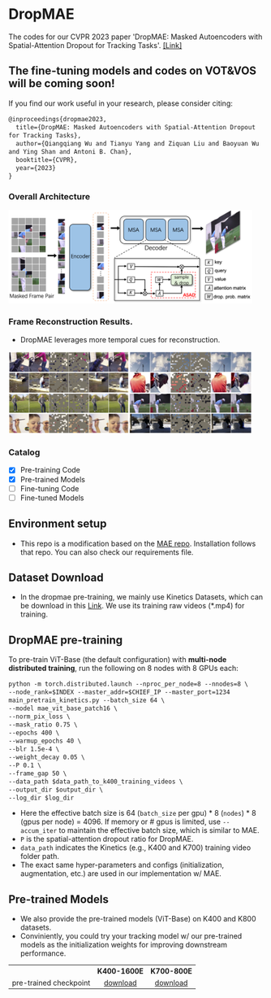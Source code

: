 # DropMAE
The codes for our CVPR 2023 paper 'DropMAE: Masked Autoencoders with Spatial-Attention Dropout for Tracking Tasks'. [[Link]](https://arxiv.org/pdf/2304.00571.pdf)

The fine-tuning models and codes on VOT&VOS will be coming soon!
------

If you find our work useful in your research, please consider citing:

```
@inproceedings{dropmae2023,
  title={DropMAE: Masked Autoencoders with Spatial-Attention Dropout for Tracking Tasks},
  author={Qiangqiang Wu and Tianyu Yang and Ziquan Liu and Baoyuan Wu and Ying Shan and Antoni B. Chan},
  booktitle={CVPR},
  year={2023}
}
```

### Overall Architecture
<p align="left">
  <img src="https://github.com/jimmy-dq/DropMAE/blob/main/figs_paper/pipeline.png" width="480">
</p>


### Frame Reconstruction Results.
* DropMAE leverages more temporal cues for reconstruction.
<p align="left">
  <img src="https://github.com/jimmy-dq/DropMAE/blob/main/figs_paper/reconstruction_results.png" width="480">
</p>

### Catalog

- [x] Pre-training Code
- [x] Pre-trained Models 
- [ ] Fine-tuning Code
- [ ] Fine-tuned Models

## Environment setup
* This repo is a modification based on the [MAE repo](https://github.com/facebookresearch/mae). Installation follows that repo. You can also check our requirements file. 

## Dataset Download
* In the dropmae pre-training, we mainly use Kinetics Datasets, which can be download in this [Link](https://www.deepmind.com/open-source/kinetics). We use its training raw videos (*.mp4) for training. 

## DropMAE pre-training

To pre-train ViT-Base (the default configuration) with **multi-node distributed training**, run the following on 8 nodes with 8 GPUs each:
```
python -m torch.distributed.launch --nproc_per_node=8 --nnodes=8 \
--node_rank=$INDEX --master_addr=$CHIEF_IP --master_port=1234  main_pretrain_kinetics.py --batch_size 64 \
--model mae_vit_base_patch16 \
--norm_pix_loss \
--mask_ratio 0.75 \
--epochs 400 \
--warmup_epochs 40 \
--blr 1.5e-4 \
--weight_decay 0.05 \
--P 0.1 \
--frame_gap 50 \
--data_path $data_path_to_k400_training_videos \
--output_dir $output_dir \
--log_dir $log_dir
```
- Here the effective batch size is 64 (`batch_size` per gpu) * 8 (`nodes`) * 8 (gpus per node) = 4096. If memory or # gpus is limited, use `--accum_iter` to maintain the effective batch size, which is similar to MAE.
- `P` is the spatial-attention dropout ratio for DropMAE. 
- `data_path` indicates the Kinetics (e.g., K400 and K700) training video folder path.
- The exact same hyper-parameters and configs (initialization, augmentation, etc.) are used in our implementation w/ MAE.


## Pre-trained Models
* We also provide the pre-trained models (ViT-Base) on K400 and K800 datasets.
* Conviniently, you could try your tracking model w/ our pre-trained models as the initialization weights for improving downstream performance.
<table><tbody>
<!-- START TABLE -->
<!-- TABLE HEADER -->
<th valign="bottom"></th>
<th valign="bottom">K400-1600E</th>
<th valign="bottom">K700-800E</th>
<!-- TABLE BODY -->
<tr><td align="left">pre-trained checkpoint</td>
<td align="center"><a href="https://drive.google.com/file/d/1vB8YjPSPybImP1cJZmV2fknKaT8ha6JH/view?usp=share_link">download</a></td>
<td align="center"><a href="https://drive.google.com/file/d/1qMuBJtNIQQ-NCz98Pig72YVKQdasc49h/view?usp=share_link">download</a></td>
</tbody></table>





